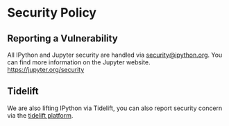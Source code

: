 # Security Policy

## Reporting a Vulnerability

All IPython and Jupyter security are handled via security@ipython.org.
You can find more information on the Jupyter website. https://jupyter.org/security

## Tidelift

We are also lifting IPython via Tidelift, you can also report security concern via the [tidelift platform](https://tidelift.com/security).
